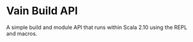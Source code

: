 Vain Build API
==============

A simple build and module API that runs within Scala 2.10 using the REPL and macros.
